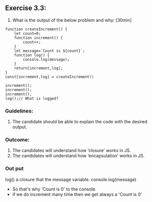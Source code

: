 
## Exercise 3.3:
1. What is the output of the below problem and why: [30min]

```
function createIncrement() {
    let count=0;
    function increment() {
        count++;
    }
    let message=`Count is ${count}`;
    function log() {
        console.log(message);
    }
    return[increment,log];
}
const[increment,log] = createIncrement()
    
increment();
increment();
increment();
log();// What is logged? 

```

### Guidelines:
1. The candidate should be able to explain the code with the desired output.
### Outcome:
1. The candidates will understand how ‘closure’ works in JS.
2. The candidates will understand how ‘encapsulation’ works in JS.


### Out put 
log() a closure that  the message variable.
console.log(message) 
 - So that's why 'Count is 0' to the console.
 - if we do increment many time then we get always a 'Count is 0'
  